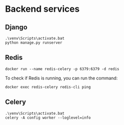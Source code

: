 # Backend services

## Django

```shell
.\venv\Scripts\activate.bat
python manage.py runserver
```
## Redis 

```shell
docker run --name redis-celery -p 6379:6379 -d redis
```
To check if Redis is running, you can run the command:

```shell
docker exec redis-celery redis-cli ping
```

## Celery

```shell
.\venv\Scripts\activate.bat
celery -A config worker --loglevel=info
```